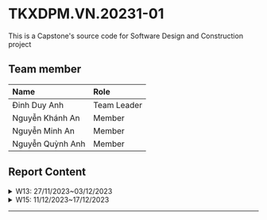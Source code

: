 # TKXDPM.VN.20231-01

This is a Capstone's source code for Software Design and Construction project

## Team member

| Name              | Role        |
| :---------------  | :---------- |
| Đinh Duy Anh      | Team Leader |
| Nguyễn Khánh An   | Member      |
| Nguyễn Minh An    | Member      |
| Nguyễn Quỳnh Anh  | Member      |

## Report Content
<div>
<details>
  <summary>W13: 27/11/2023~03/12/2023</summary>
<br>
<details>
<summary>Đinh Duy Anh</summary>
<br>
- Assigned tasks:
  - Check Coupling in SubSystem,utils,views

- Implementation details:
  - Pull Request(s): https://github.com/duyanh20200013/TKXDPM.KHMT.20231-01/pull/1
</details>

<details>
<summary>Nguyễn Minh An</summary>
<br>

- Assigned tasks: add coupling for entity, controller and subsystem

- Implementation details:
  - Pull Request(s): https://github.com/duyanh20200013/TKXDPM.KHMT.20231-01/pull/2
  - Specific implementation details:
    - Describe specific in detail what you did last week
    - You can attach images if you want
</details>
</div>

<div>
<details>
  <summary>W15: 11/12/2023~17/12/2023</summary>
<br>
<details>
<summary>Nguyễn Minh An</summary>
<br>

- Assigned tasks: add coupling for entity, controller and subsystem

- Implementation details:
  - Pull Request(s): https://github.com/duyanh20200013/TKXDPM.KHMT.20231-01/pull/4
  - Specific implementation details:
    - Describe specific in detail what you did last week
    - You can attach images if you want
</details>
</div>

---